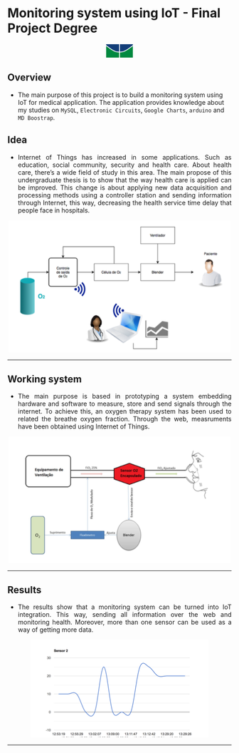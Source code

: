 # Monitoring system using IoT - Final Project Degree

<p align="center" ><img style="width:60px;" src="src/unb.png"></p>


## Overview
- The main purpose of this project is to build a monitoring system using IoT for medical application. The application provides knowledge about my studies on `MySQL`, `Electronic Circuits`, `Google Charts`, `arduino` and `MD Boostrap`.

## Idea

- <p align=justify> Internet of Things has increased in some applications. Such as education, social community, security and health care. About health care, there’s a wide field of study in this area. The main propose of this undergraduate thesis is to show that the way health care is applied can be improved. This change is about applying new data acquisition and processing methods using a controller station and sending information through Internet, this way, decreasing the health service time delay that people face in hospitals.</p>

<p align =center style="width:500px;margin:auto">
  <img  src="src/img1.png">
</p>
<hr>

## Working system

- <p align=justify> The main purpose is based in prototyping a system embedding hardware and software to measure, store and send signals through the internet. To achieve this, an oxygen therapy system has been used to related the breathe oxygen fraction. Through the web, measruments have been obtained using Internet of Things.
</p>


<p align =center style="width:500px;margin:auto">
  <img  src="src/img3.png">
</p>
<hr>

## Results

- <p align=justify> The results show that a monitoring system can be turned into IoT integration. This way, sending all information over the web and monitoring health. Moreover, more than one sensor can be used as a way of getting more data.
</p>

<p  align=center style="margin:">
  <img  src="src/img2.png">
</p>
<hr>